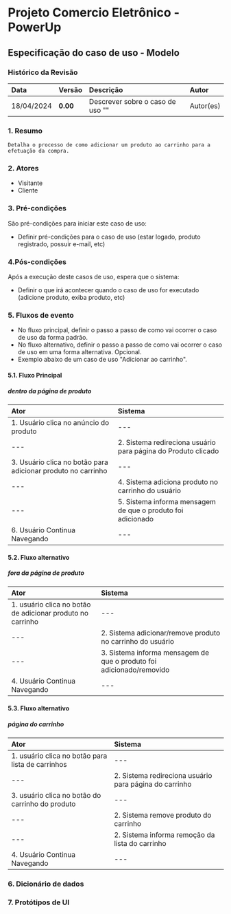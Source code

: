 # Projeto Comercio Eletrônico - PowerUp

## Especificação do caso de uso - Modelo

### Histórico da Revisão
|  Data  | Versão | Descrição | Autor |
|:-------|:-------|:----------|:------|
| 18/04/2024 | **0.00** | Descrever sobre o caso de uso "" | Autor(es) |


### 1. Resumo 
    Detalha o processo de como adicionar um produto ao carrinho para a efetuação da compra.
### 2. Atores
- Visitante 
- Cliente

### 3. Pré-condições
São pré-condições para iniciar este caso de uso:
- 	Definir pré-condições para o caso de uso (estar logado, produto registrado, possuir e-mail, etc)

### 4.Pós-condições
Após a execução deste casos de uso, espera que o sistema:
-  Definir o que irá acontecer quando o caso de uso for executado (adicione produto, exiba produto, etc)

### 5. Fluxos de evento
- No fluxo principal, definir o passo a passo de como vai ocorrer o caso de uso da forma padrão.
- No fluxo alternativo, definir o passo a passo de como vai ocorrer o caso de uso em uma forma alternativa. Opcional.
- Exemplo abaixo de um caso de uso "Adicionar ao carrinho".

#### 5.1. Fluxo Principal
##### dentro da página de produto

|  Ator  | Sistema |
|:-------|:------- |
| 1. Usuário clica no anúncio do produto | --- |
| --- | 2. Sistema redireciona usuário para página do Produto clicado |
| 3.  Usuário clica no botão para adicionar produto no carrinho | --- |
| --- | 4. Sistema adiciona produto no carrinho do usuário |
| --- | 5. Sistema informa mensagem de que o produto foi adicionado |
| 6. Usuário Continua Navegando | --- |

#### 5.2. Fluxo alternativo
##### fora da página de produto

|  Ator  | Sistema |
|:-------|:------- |
| 1. usuário clica no botão de adicionar produto no carrinho | --- |
| --- | 2. Sistema adicionar/remove produto no carrinho do usuário |
| --- | 3. Sistema informa mensagem de que o produto foi adicionado/removido |
| 4. Usuário Continua Navegando | --- |

#### 5.3. Fluxo alternativo
##### página do carrinho

|  Ator  | Sistema |
|:-------|:------- |
| 1. usuário clica no botão para lista de carrinhos | --- |
| --- | 2. Sistema redireciona usuário para página do carrinho |
| 3. usuário clica no botão do carrinho do produto | --- |
| --- | 2. Sistema remove produto do carrinho |
| --- | 2. Sistema informa remoção da lista do carrinho |
| 4. Usuário Continua Navegando | --- |

### 6. Dicionário de dados

### 7. Protótipos de UI
